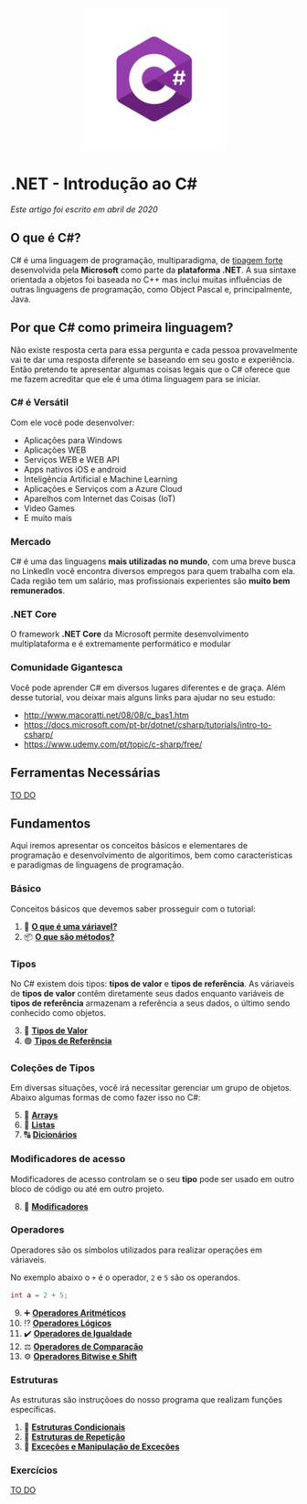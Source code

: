 <p align="center">
     <img src="/Images/csharp_logo.png" alt="C#" width="250px" />
</p>

# .NET - Introdução ao C# 
*Este artigo foi escrito em abril de 2020*

## O que é C#?

C# é uma linguagem de programação, multiparadigma, de [tipagem forte](https://github.com/Pampa-Devs/articles/blob/master/typing.md)
desenvolvida pela **Microsoft** como parte da **plataforma .NET**. A sua sintaxe orientada a objetos foi baseada no C++ mas inclui muitas influências de outras linguagens
de programação, como Object Pascal e, principalmente, Java.

## Por que C# como primeira linguagem?

Não existe resposta certa para essa pergunta e cada pessoa provavelmente vai te dar uma resposta diferente se baseando em seu gosto e experiência. 
Então pretendo te apresentar algumas coisas legais que o C# oferece que me fazem acreditar que ele é uma ótima linguagem para se iniciar.

### C# é Versátil

Com ele você pode desenvolver:
* Aplicações para Windows
* Aplicações WEB
* Serviços WEB e WEB API
* Apps nativos iOS e android
* Inteligência Artificial e Machine Learning
* Aplicações e Serviços com a Azure Cloud
* Aparelhos com Internet das Coisas (IoT) 
* Video Games
* E muito mais

### Mercado

C# é uma das linguagens **mais utilizadas no mundo**, com uma breve busca no LinkedIn você encontra diversos empregos para quem trabalha com ela.
Cada região tem um salário, mas profissionais experientes são **muito bem remunerados**.

### .NET Core

O framework **.NET Core** da Microsoft permite desenvolvimento multiplataforma e é extremamente performático e modular

### Comunidade Gigantesca

Você pode aprender C# em diversos lugares diferentes e de graça. Além desse tutorial, vou deixar mais alguns links para ajudar no seu estudo:
* http://www.macoratti.net/08/08/c_bas1.htm
* https://docs.microsoft.com/pt-br/dotnet/csharp/tutorials/intro-to-csharp/
* https://www.udemy.com/pt/topic/c-sharp/free/

## Ferramentas Necessárias

[TO DO]()

## Fundamentos

Aqui iremos apresentar os conceitos básicos e elementares de programação e desenvolvimento de algoritimos, bem como características e paradigmas de linguagens de programação.

### Básico

Conceitos básicos que devemos saber prosseguir com o tutorial:

1. 🎲 [**O que é uma váriavel?**](https://github.com/Pampa-Devs/4starters/blob/master/Fundamentals/csharp/src/variables.md)
2. 📦 [**O que são métodos?**](https://github.com/Pampa-Devs/4starters/blob/master/Fundamentals/csharp/src/methods.md)

### Tipos
No C# existem dois tipos: **tipos de valor** e **tipos de referência**. As váriaveis de **tipos de valor** contêm diretamente seus dados
enquanto variáveis de **tipos de referência** armazenam a referência a seus dados, o último sendo conhecido como objetos.

3. 🔵 [**Tipos de Valor**](https://github.com/Pampa-Devs/4starters/blob/master/Fundamentals/csharp/src/value-types.md)
4. 🟢 [**Tipos de Referência**](https://github.com/Pampa-Devs/4starters/blob/master/Fundamentals/csharp/src/reference-types.md)

### Coleções de Tipos

Em diversas situações, você irá necessitar gerenciar um grupo de objetos. Abaixo algumas formas de como fazer isso no C#:

5. 🔢 [**Arrays**](https://github.com/Pampa-Devs/4starters/blob/master/Fundamentals/csharp/src/arrays.md)
6. 🔢 [**Listas**](https://github.com/Pampa-Devs/4starters/blob/master/Fundamentals/csharp/src/lists.md)
7. 🔠 [**Dicionários**](https://github.com/Pampa-Devs/4starters/blob/master/Fundamentals/csharp/src/dictionaries.md)

### Modificadores de acesso
Modificadores de acesso controlam se o seu **tipo** pode ser usado em outro bloco de código ou até em outro projeto.

8. 🚦 [**Modificadores**](https://github.com/Pampa-Devs/4starters/blob/master/Fundamentals/csharp/src/access-modifiers.md)

### Operadores

Operadores são os símbolos utilizados para realizar operações em váriaveis. 

No exemplo abaixo o `+` é o operador, `2` e `5` são os operandos.
```C#
int a = 2 + 5;
```

9. ➕ [**Operadores Aritméticos**](https://github.com/Pampa-Devs/4starters/blob/master/Fundamentals/csharp/src/arithmetic-operators.md)
10. ⁉️ [**Operadores Lógicos**](https://github.com/Pampa-Devs/4starters/blob/master/Fundamentals/csharp/src/logical-operators.md)
11. ✔️ [**Operadores de Igualdade**](https://github.com/Pampa-Devs/4starters/blob/master/Fundamentals/csharp/src/equality-operators.md)
12. ⚖️ [**Operadores de Comparação**](https://github.com/Pampa-Devs/4starters/blob/master/Fundamentals/csharp/src/comparison-operators.md)
13. ⚙️ [**Operadores Bitwise e Shift**](https://github.com/Pampa-Devs/4starters/blob/master/Fundamentals/csharp/src/bitwise-shift-operators.md)

### Estruturas

As estruturas são instruçõoes do nosso programa que realizam funções específicas.

1. 🔀 [**Estruturas Condicionais**](https://github.com/Pampa-Devs/4starters/blob/master/Fundamentals/csharp/src/conditional-statements.md)
2. 🔄 [**Estruturas de Repetição**](https://github.com/Pampa-Devs/4starters/blob/master/Fundamentals/csharp/src/iteration-statements.md)
3. 🛑 [**Exceções e Manipulação de Exceções**](https://github.com/Pampa-Devs/4starters/blob/master/Fundamentals/csharp/src/exceptions.md)

### Exercícios

[TO DO]()

